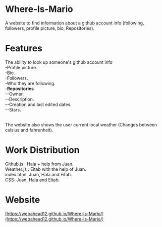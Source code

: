 # Where-Is-Mario

A website to find information about a github account info (following, followers, profile picture, bio, Repositories).

# Features
The ability to look up someone's github account info<br>
-Profile picture.<br>
-Bio.<br>
-Followers.<br>
-Who they are following.<br>
-**Repositories**<br>
--Owner.<br>
--Description.<br>
--Creation and last edited dates.<br>
--Stars.<br><br>

The website also shows the user current local weather (Changes between celsius and fahrenheit).<br>


# Work Distribution
Github.js : Hala + help from Juan. <br>
Weather.js : Eitab with the help of Juan. <br> 
index.html: Juan, Hala and Eitab. <br>
CSS: Juan, Hala and Eitab. <br>

# Website
[https://webahead12.github.io/Where-Is-Mario/](https://webahead12.github.io/Where-Is-Mario/)
